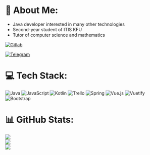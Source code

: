 # 💫 About Me:
- Java developer interested in many other technologies
- Second-year student of ITIS KFU
- Tutor of computer science and mathematics

[![Gitlab](https://img.shields.io/badge/-gitlab-red?color=black&logo=gitlab&logoColor=orange)](https://gitlab.com/ElizavetaBelskya)

[![Telegram](https://img.shields.io/badge/-telegram-red?color=black&logo=telegram&logoColor=blue)](https://t.me/lnsinxdx)


# 💻 Tech Stack:
![Java](https://img.shields.io/badge/java-%23ED8B00.svg?style=for-the-badge&logo=java&logoColor=white) ![JavaScript](https://img.shields.io/badge/javascript-%23323330.svg?style=for-the-badge&logo=javascript&logoColor=%23F7DF1E) ![Kotlin](https://img.shields.io/badge/kotlin-%230095D5.svg?style=for-the-badge&logo=kotlin&logoColor=white) ![Trello](https://img.shields.io/badge/Trello-%23026AA7.svg?style=for-the-badge&logo=Trello&logoColor=white) ![Spring](https://img.shields.io/badge/spring-%236DB33F.svg?style=for-the-badge&logo=spring&logoColor=white) ![Vue.js](https://img.shields.io/badge/vuejs-%2335495e.svg?style=for-the-badge&logo=vuedotjs&logoColor=%234FC08D) ![Vuetify](https://img.shields.io/badge/Vuetify-1867C0?style=for-the-badge&logo=vuetify&logoColor=AEDDFF) ![Bootstrap](https://img.shields.io/badge/bootstrap-%23563D7C.svg?style=for-the-badge&logo=bootstrap&logoColor=white)
# 📊 GitHub Stats:
![](https://github-readme-stats.vercel.app/api?username=ElizavetaBelskya&theme=dark&hide_border=false&include_all_commits=false&count_private=false)<br/>
![](https://github-readme-streak-stats.herokuapp.com/?user=ElizavetaBelskya&theme=dark&hide_border=false)<br/>
![](https://github-readme-stats.vercel.app/api/top-langs/?username=ElizavetaBelskya&theme=dark&hide_border=false&include_all_commits=false&count_private=false&layout=compact)
